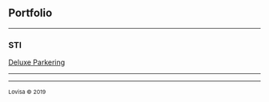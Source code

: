## Portfolio

---

### STI

[Deluxe Parkering](https://lovisa.github.io/Lovisa-Deluxe-Parkering/)

---






---
<p style="font-size:11px">Lovisa &copy 2019</a></p>
